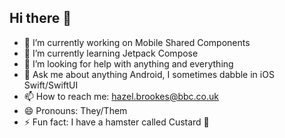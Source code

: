 ## Hi there 👋

- 🔭 I’m currently working on Mobile Shared Components
- 🌱 I’m currently learning Jetpack Compose
- 🤔 I’m looking for help with anything and everything
- 💬 Ask me about anything Android, I sometimes dabble in iOS Swift/SwiftUI
- 📫 How to reach me: hazel.brookes@bbc.co.uk
- 😄 Pronouns: They/Them
- ⚡ Fun fact: I have a hamster called Custard 🐹
